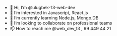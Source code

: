- 👋 Hi, I’m @ulugbek-13-web-dev
- 👀 I’m interested in Javascript, React.js
- 🌱 I’m currently learning Node.js, Mongo.DB
- 💞️ I’m looking to collaborate on professional teams
- 📫 How to reach me @web_dev_13 , 99 449 44 21

